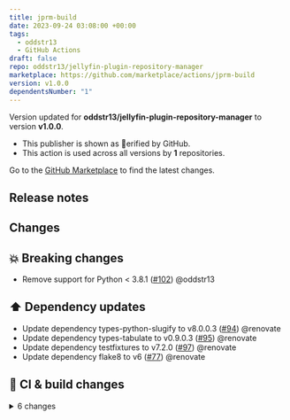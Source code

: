 ```yaml
---
title: jprm-build
date: 2023-09-24 03:08:00 +00:00
tags:
  - oddstr13
  - GitHub Actions
draft: false
repo: oddstr13/jellyfin-plugin-repository-manager
marketplace: https://github.com/marketplace/actions/jprm-build
version: v1.0.0
dependentsNumber: "1"
---
```



Version updated for **oddstr13/jellyfin-plugin-repository-manager** to version **v1.0.0**.
- This publisher is shown as erified by GitHub.
- This action is used across all versions by **1** repositories.

Go to the [GitHub Marketplace](https://github.com/marketplace/actions/jprm-build) to find the latest changes.

## Release notes

## Changes

## :boom: Breaking changes

- Remove support for Python \< 3.8.1 ([#102](https://github.com/oddstr13/jellyfin-plugin-repository-manager/pull/102)) @oddstr13

## :arrow_up: Dependency updates

- Update dependency types-python-slugify to v8.0.0.3 ([#94](https://github.com/oddstr13/jellyfin-plugin-repository-manager/pull/94)) @renovate
- Update dependency types-tabulate to v0.9.0.3 ([#95](https://github.com/oddstr13/jellyfin-plugin-repository-manager/pull/95)) @renovate
- Update dependency testfixtures to v7.2.0 ([#97](https://github.com/oddstr13/jellyfin-plugin-repository-manager/pull/97)) @renovate
- Update dependency flake8 to v6 ([#77](https://github.com/oddstr13/jellyfin-plugin-repository-manager/pull/77)) @renovate

## :construction_worker: CI & build changes

<details>
<summary>6 changes</summary>

- Is yes not a boolean in this context? ([#123](https://github.com/oddstr13/jellyfin-plugin-repository-manager/pull/123)) @oddstr13
- Also branch deletion needs git checked out ([#118](https://github.com/oddstr13/jellyfin-plugin-repository-manager/pull/118)) @oddstr13
- Update karlderkaefer/github-action-checkbox-trigger action to v1.1.7 ([#104](https://github.com/oddstr13/jellyfin-plugin-repository-manager/pull/104)) @renovate
- Automatic release prepp and publish ([#103](https://github.com/oddstr13/jellyfin-plugin-repository-manager/pull/103)) @oddstr13
- Remove support for Python \< 3.8.1 ([#102](https://github.com/oddstr13/jellyfin-plugin-repository-manager/pull/102)) @oddstr13
- Change publish authentication to OIDC Trusted Publisher ([#101](https://github.com/oddstr13/jellyfin-plugin-repository-manager/pull/101)) @oddstr13
</details>

